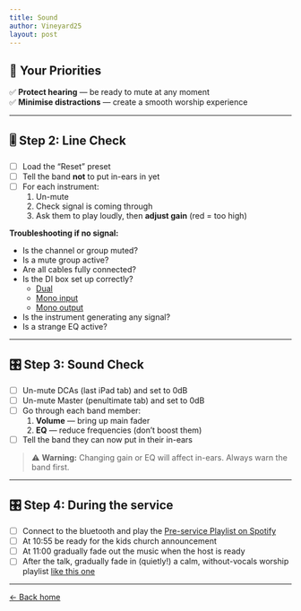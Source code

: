```yaml
---
title: Sound
author: Vineyard25
layout: post
---
```


## 🎯 Your Priorities

✅ **Protect hearing** — be ready to mute at any moment  
✅ **Minimise distractions** — create a smooth worship experience

---

## 🎚️ Step 2: Line Check

- [ ] Load the “Reset” preset
- [ ] Tell the band **not** to put in-ears in yet
- [ ] For each instrument:
  1. Un-mute
  2. Check signal is coming through
  3. Ask them to play loudly, then **adjust gain** (red = too high)

**Troubleshooting if no signal:**
- Is the channel or group muted?
- Is a mute group active?
- Are all cables fully connected?
- Is the DI box set up correctly?
  - [Dual](/assets/images/di-settings-dual.jpg)
  - [Mono input](/assets/images/di-settings-mono-1.jpg)
  - [Mono output](/assets/images/di-settings-mono-2.jpg)
- Is the instrument generating any signal?
- Is a strange EQ active?

---

## 🎛️ Step 3: Sound Check

- [ ] Un-mute DCAs (last iPad tab) and set to 0dB  
- [ ] Un-mute Master (penultimate tab) and set to 0dB  
- [ ] Go through each band member:
  1. **Volume** — bring up main fader
  2. **EQ** — reduce frequencies (don’t boost them)
- [ ] Tell the band they can now put in their in-ears

> ⚠️ **Warning:** Changing gain or EQ will affect in-ears. Always warn the band first.


---

## 🎛️ Step 4: During the service

- [ ] Connect to the bluetooth and play the [Pre-service Playlist on Spotify](https://open.spotify.com/playlist/6eFHoqPnNc89xkq8eM78Bj?si=982df845c1184576)
- [ ] At 10:55 be ready for the kids church announcement
- [ ] At 11:00 gradually fade out the music when the host is ready
- [ ] After the talk, gradually fade in (quietly!) a calm, without-vocals worship playlist [like this one](https://open.spotify.com/playlist/7dqiLIfuehHZvHQdHoHEaF?si=KRahHrFIRtqxoYzP1GUZFg)

---

[← Back home](/)
